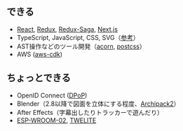 ## できる

- [React], [Redux], [Redux-Saga], [Next.js]
- TypeScript, JavaScript, CSS, SVG（[参考](https://github.com/kei-ito/gojabako.zone/)）
- AST操作などのツール開発（[acorn], [postcss]）
- AWS ([aws-cdk])

[React]: https://reactjs.org/
[Redux]: https://redux.js.org/
[Redux-Saga]: https://redux-saga.js.org/
[Next.js]: https://nextjs.org/
[acorn]: https://github.com/acornjs/acorn/tree/master/acorn#interface
[postcss]: https://postcss.org/api/
[aws-cdk]: https://docs.aws.amazon.com/cdk/api/latest/docs/aws-construct-library.html

## ちょっとできる

- OpenID Connect ([DPoP])
- Blender（2.8以降で図面を立体にする程度、[Archipack2]）
- After Effects（字幕出したりトラッカーで遊んだり）
- [ESP-WROOM-02], [TWELITE]

[DPoP]: https://datatracker.ietf.org/doc/html/draft-ietf-oauth-dpop
[Archipack2]: https://github.com/s-leger/archipack/wiki
[TWELITE]: https://mono-wireless.com/jp/products/TWE-LITE/index.html
[ESP-WROOM-02]: https://www.switch-science.com/catalog/2346/
